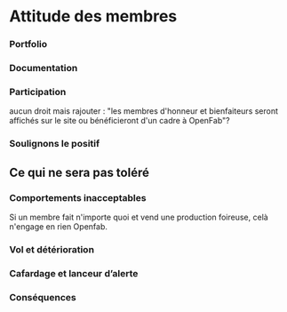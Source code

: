 # Attitude des membres

### Portfolio

### Documentation

### Participation



aucun droit mais rajouter : "les membres d'honneur et bienfaiteurs seront affichés sur le site ou bénéficieront d'un cadre à OpenFab"?



### **Soulignons le positif**



## **Ce qui ne sera pas toléré**

### **Comportements inacceptables**

Si un membre fait n'importe quoi et vend une production foireuse, celà n'engage en rien Openfab. 

### **Vol et détérioration**

### **Cafardage et lanceur d’alerte** 

### **Conséquences**  

